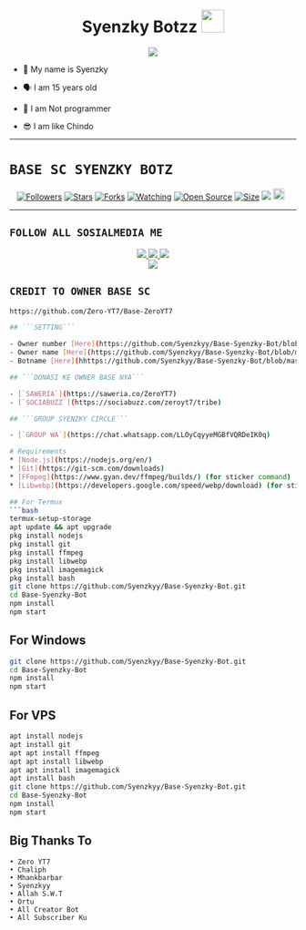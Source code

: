 <h1 align="center">Syenzky Botzz <img src="" width="40px" alt=""><br></h1>
<p align="center">
<img src="https://telegra.ph/file/90c6af10295f4e1d0e66a.jpg" />
</p>

<p align="center">

- 👼 My name is Syenzky

- 🗣️ I am 15 years old 

- 🔭 I am Not programmer
 
- 😎 I am like Chindo
</p>

------

# ```BASE SC SYENZKY BOTZ```
<p align="center">
<a href="https://github.com/Zero-YT7/followers"><img title="Followers" src="https://img.shields.io/github/followers/Zero-YT7?color=red&style=flat-square"></a>
<a href="https://github.com/Zero-YT7/Base-ZeroYT7/stargazers/"><img title="Stars" src="https://img.shields.io/github/stars/Zero-YT7/Base-ZeroYT7?color=blue&style=flat-square"></a>
<a href="https://github.com/Zero-YT7/Base-ZeroYT7/network/members"><img title="Forks" src="https://img.shields.io/github/forks/Zero-YT7/Base-ZeroYT7?color=red&style=flat-square"></a>
<a href="https://github.com/Zero-YT7/Base-ZeroYT7/watchers"><img title="Watching" src="https://img.shields.io/github/watchers/Zero-YT7/Base-ZeroYT7?label=Watchers&color=blue&style=flat-square"></a>
<a href="https://github.com/Zero-YT7/Base-ZeroYT7"><img title="Open Source" src="https://badges.frapsoft.com/os/v2/open-source.svg?v=103"></a>
<a href="https://github.com/ZeroYT7/Base-ZeroYT7/"><img title="Size" src="https://img.shields.io/github/repo-size/Zero-YT7/Base-ZeroYT7?style=flat-square&color=green"></a>
<a href="https://hits.seeyoufarm.com"><img src="https://hits.seeyoufarm.com/api/count/incr/badge.svg?url=https%3A%2F%2Fgithub.com%2FZero-YT7%2FBase-ZeroYT7&count_bg=%2379C83D&title_bg=%23555555&icon=probot.svg&icon_color=%2300FF6D&title=hits&edge_flat=false"/></a>
<a href="https://github.com/Zero-YT7/Base-ZeroYT7/graphs/commit-activity"><img height="20" src="https://img.shields.io/badge/Maintained%3F-yes-green.svg"></a>&nbsp;&nbsp;
</p>
<p align='center'>
    </p>

-------

## ```FOLLOW ALL SOSIALMEDIA ME```
<p align="center">
<a href="https://instagram.com/syenzky"><img src="https://img.shields.io/badge/Instagram-E4405F?style=for-the-badge&logo=instagram&logoColor=white"/> 
<a href="https://wa.me/60109561479"><img src="https://img.shields.io/badge/WhatsApp-25D366?style=for-the-badge&logo=whatsapp&logoColor=white" />
<a href="https://youtube.com/akiravfx._"><img src="https://img.shields.io/badge/YouTube Akiravfx._-ff0000?style=for-the-badge&logo=youtube&logoColor=ff000000&link=https://youtube.com/ZeroYT7" /><br>
<a href="http://tiktok.com/@syenzkypubgmy"><img src="https://img.shields.io/badge/Tiktok Syenzky Pubgm-black?style=for-the-badge&logo=tiktok&logoColor=ff000000&link=https://tiktok.com/@zeroyt7" /></a>
</p>

## ```CREDIT TO OWNER BASE SC```
```bash
https://github.com/Zero-YT7/Base-ZeroYT7

## ```SETTING```

- Owner number [Here](https://github.com/Syenzkyy/Base-Syenzky-Bot/blob/master/setting.json#L4)
- Owner name [Here](https://github.com/Syenzkyy/Base-Syenzky-Bot/blob/master/setting.json#L13)
- Botname [Here](hhttps://github.com/Syenzkyy/Base-Syenzky-Bot/blob/master/setting.json#L14)

## ```DONASI KE OWNER BASE NYA```

- [`SAWERIA`](https://saweria.co/ZeroYT7)
- [`SOCIABUZZ`](https://sociabuzz.com/zeroyt7/tribe)

## ```GROUP SYENZKY CIRCLE```

- [`GROUP WA`](https://chat.whatsapp.com/LLOyCqyyeMGBfVQRDeIK0q)

# Requirements
* [Node.js](https://nodejs.org/en/)
* [Git](https://git-scm.com/downloads)
* [FFmpeg](https://www.gyan.dev/ffmpeg/builds/) (for sticker command)
* [Libwebp](https://developers.google.com/speed/webp/download) (for sticker wm)

## For Termux
```bash
termux-setup-storage
apt update && apt upgrade
pkg install nodejs
pkg install git 
pkg install ffmpeg
pkg install libwebp 
pkg install imagemagick
pkg install bash
git clone https://github.com/Syenzkyy/Base-Syenzky-Bot.git
cd Base-Syenzky-Bot
npm install
npm start
```
## For Windows
```bash
git clone https://github.com/Syenzkyy/Base-Syenzky-Bot.git
cd Base-Syenzky-Bot
npm install
npm start
```
## For VPS
```bash
apt install nodejs 
apt install git 
apt apt install ffmpeg 
apt apt install libwebp 
apt apt install imagemagick
apt install bash
git clone https://github.com/Syenzkyy/Base-Syenzky-Bot.git
cd Base-Syenzky-Bot
npm install
npm start
```
## Big Thanks To
```
• Zero YT7
• Chaliph
• Mhankbarbar
• Syenzkyy
• Allah S.W.T
• Ortu
• All Creator Bot
• All Subscriber Ku
```
